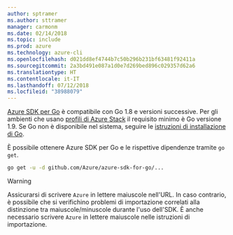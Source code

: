 ```yaml
---
author: sptramer
ms.author: sttramer
manager: carmonm
ms.date: 02/14/2018
ms.topic: include
ms.prod: azure
ms.technology: azure-cli
ms.openlocfilehash: d021dd8ef4744b7c50b296b231bf63481f92411a
ms.sourcegitcommit: 2a3bd491e087a1d0e7d269bed896c029357d62a6
ms.translationtype: HT
ms.contentlocale: it-IT
ms.lasthandoff: 07/12/2018
ms.locfileid: "38988079"
---
```

[Azure SDK per Go](https://github.com/Azure/azure-sdk-for-go) è compatibile con Go 1.8 e versioni successive. Per gli ambienti che usano [profili di Azure Stack](https://docs.microsoft.com/azure/azure-stack/azure-stack-version-profiles) il requisito minimo è Go versione 1.9.
Se Go non è disponibile nel sistema, seguire le [istruzioni di installazione di Go](https://golang.org/doc/install).

È possibile ottenere Azure SDK per Go e le rispettive dipendenze tramite `go get`.

```bash
go get -u -d github.com/Azure/azure-sdk-for-go/...
```

> [!WARNING]
> Assicurarsi di scrivere `Azure` in lettere maiuscole nell'URL. In caso contrario, è possibile che si verifichino problemi di importazione correlati alla distinzione tra maiuscole/minuscole durante l'uso dell'SDK. È anche necessario scrivere `Azure` in lettere maiuscole nelle istruzioni di importazione.
